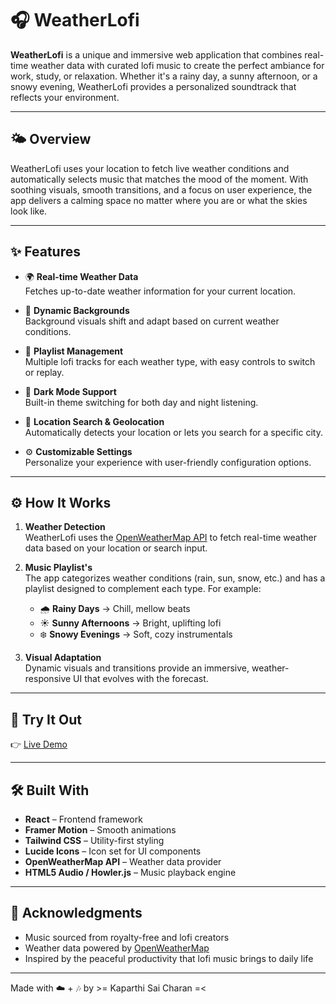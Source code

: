 # 🎧 WeatherLofi

**WeatherLofi** is a unique and immersive web application that combines real-time weather data with curated lofi music to create the perfect ambiance for work, study, or relaxation. Whether it's a rainy day, a sunny afternoon, or a snowy evening, WeatherLofi provides a personalized soundtrack that reflects your environment.

---

## 🌤️ Overview

WeatherLofi uses your location to fetch live weather conditions and automatically selects music that matches the mood of the moment. With soothing visuals, smooth transitions, and a focus on user experience, the app delivers a calming space no matter where you are or what the skies look like.

---

## ✨ Features

- 🌍 **Real-time Weather Data**  
  Fetches up-to-date weather information for your current location.

- 🌄 **Dynamic Backgrounds**  
  Background visuals shift and adapt based on current weather conditions.

- 🎵 **Playlist Management**  
  Multiple lofi tracks for each weather type, with easy controls to switch or replay.

- 🌙 **Dark Mode Support**  
  Built-in theme switching for both day and night listening.

- 📍 **Location Search & Geolocation**  
  Automatically detects your location or lets you search for a specific city.

- ⚙️ **Customizable Settings**  
  Personalize your experience with user-friendly configuration options.

---

## ⚙️ How It Works

1. **Weather Detection**  
   WeatherLofi uses the [OpenWeatherMap API](https://openweathermap.org/api) to fetch real-time weather data based on your location or search input.

2. **Music Playlist's**  
   The app categorizes weather conditions (rain, sun, snow, etc.) and has a playlist designed to complement each type. For example:
   - 🌧️ **Rainy Days** → Chill, mellow beats  
   - ☀️ **Sunny Afternoons** → Bright, uplifting lofi  
   - ❄️ **Snowy Evenings** → Soft, cozy instrumentals  

3. **Visual Adaptation**  
   Dynamic visuals and transitions provide an immersive, weather-responsive UI that evolves with the forecast.

---

## 🚀 Try It Out

👉 [Live Demo](https://lofi-weather-music.netlify.app)

---

## 🛠️ Built With

- **React** – Frontend framework  
- **Framer Motion** – Smooth animations  
- **Tailwind CSS** – Utility-first styling  
- **Lucide Icons** – Icon set for UI components  
- **OpenWeatherMap API** – Weather data provider  
- **HTML5 Audio / Howler.js** – Music playback engine

---

## 🙏 Acknowledgments

- Music sourced from royalty-free and lofi creators  
- Weather data powered by [OpenWeatherMap](https://openweathermap.org/)  
- Inspired by the peaceful productivity that lofi music brings to daily life

---

Made with ☁️ + 🎶 by >=  Kaparthi Sai Charan  =<
